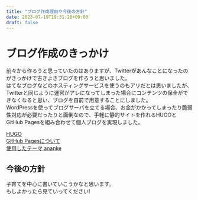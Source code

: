 ```yaml
---
title: "ブログ作成理由や今後の方針"
date: 2023-07-19T19:31:28+09:00
draft: false
---
```


# ブログ作成のきっかけ

前々から作ろうと思っていたのはありますが、Twitterがあんなことになったのがきっかけで古きよきブログを作ろうと思いました。  
はてなブログなどのホスティングサービスを使うのもアリだとは思いましたが、Twitterと同じように運営がアレになってしまった場合にコンテンツの保全ができなくなると思い、ブログを自前で用意することにしました。  
WordPressを使ってブログサーバを立てる場合、お金がかかってしまったり脆弱性対応が必要だったりと面倒なので、手軽に静的サイトを作れるHUGOとGitHub Pagesを組み合わせて個人ブログを実現しました。  

[HUGO](https://gohugo.io/)  
[GitHub Pagesについて](https://docs.github.com/ja/pages/getting-started-with-github-pages/about-github-pages)  
[使用したテーマ ananke](https://github.com/theNewDynamic/gohugo-theme-ananke)

## 今後の方針

子育てを中心に書いていこうかなと思います。  
もしよかったら見ていってください!  
